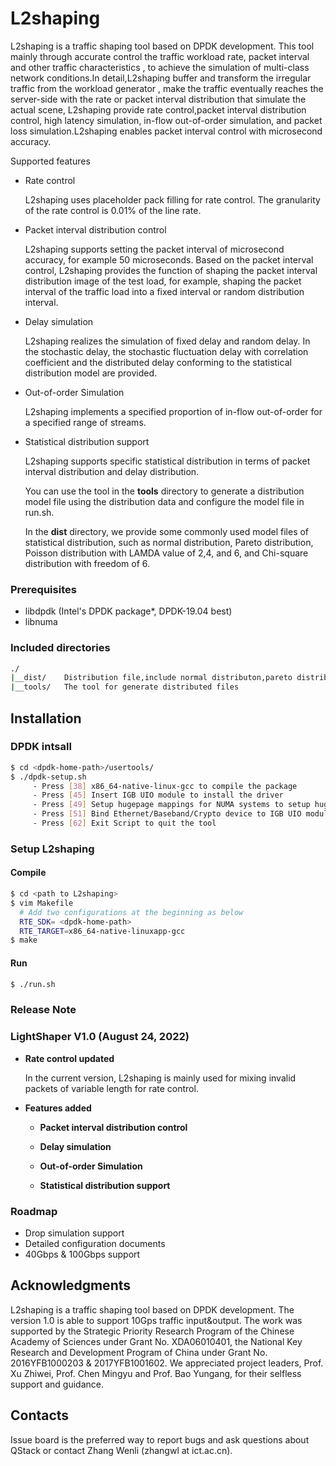 # L2shaping

L2shaping is a traffic shaping tool based on DPDK development. This tool mainly through accurate control the traffic workload rate, packet interval and other traffic characteristics , to achieve the simulation of multi-class network conditions.In detail,L2shaping buffer and transform the irregular traffic from the workload generator , make the traffic eventually reaches the server-side with the rate or packet interval distribution that simulate the actual scene, L2shaping provide rate control,packet interval distribution control, high latency simulation, in-flow out-of-order simulation, and packet loss simulation.L2shaping enables packet interval control with microsecond accuracy. 

Supported features
 - Rate control

    L2shaping uses placeholder pack filling for rate control. The granularity of the rate control is 0.01% of the line rate. 

 - Packet interval distribution control

    L2shaping supports setting the packet interval of microsecond accuracy, for example 50 microseconds. Based on the packet interval control, L2shaping provides the function of shaping the packet interval distribution image of the test load, for example, shaping the packet interval of the traffic load into a fixed interval or random distribution interval.

 - Delay simulation

    L2shaping realizes the simulation of fixed delay and random delay. In the stochastic delay, the stochastic fluctuation delay with correlation coefficient and the distributed delay conforming to the statistical distribution model are provided.

 - Out-of-order Simulation

    L2shaping implements a specified proportion of in-flow out-of-order for a specified range of streams.

 - Statistical distribution support

    L2shaping supports specific statistical distribution in terms of packet interval distribution and delay distribution.

    You can use the tool in the **tools** directory to generate a distribution model file using the distribution data and configure the model file in run.sh.

    In the **dist** directory, we provide some commonly used model files of statistical distribution, such as normal distribution, Pareto distribution, Poisson distribution with LAMDA value of 2,4, and 6, and Chi-square distribution with freedom of 6.


### Prerequisites
* libdpdk (Intel's DPDK package*, DPDK-19.04 best) 
* libnuma

### Included directories

```bash
./    
|__dist/	Distribution file,include normal distributon,pareto distribution,chi_square Distribution.etc
|__tools/   The tool for generate distributed files
```

## Installation

### DPDK intsall

```bash
$ cd <dpdk-home-path>/usertools/
$ ./dpdk-setup.sh
     - Press [38] x86_64-native-linux-gcc to compile the package
     - Press [45] Insert IGB UIO module to install the driver
     - Press [49] Setup hugepage mappings for NUMA systems to setup hugepages(20GB for each node best)
     - Press [51] Bind Ethernet/Baseband/Crypto device to IGB UIO module
     - Press [62] Exit Script to quit the tool
```

### Setup L2shaping

#### Compile
```bash
$ cd <path to L2shaping>
$ vim Makefile
  # Add two configurations at the beginning as below
  RTE_SDK= <dpdk-home-path>
  RTE_TARGET=x86_64-native-linuxapp-gcc
$ make
```

#### Run
```bash
$ ./run.sh 
```
### Release Note
###  LightShaper V1.0 (August 24, 2022)
* **Rate control updated**

   In the current version, L2shaping is mainly used for mixing invalid packets of variable length for rate control.

* **Features added**

   * **Packet interval distribution control** 

   * **Delay simulation** 

   * **Out-of-order Simulation**  

   * **Statistical distribution support**


### Roadmap

+ Drop simulation support
+ Detailed configuration documents
+ 40Gbps & 100Gbps support

## Acknowledgments

L2shaping is a traffic shaping tool based on DPDK development. The version 1.0 is able to support 10Gps traffic input&output. The work was supported by the Strategic Priority Research Program of the Chinese Academy of Sciences under Grant No. XDA06010401, the National Key Research and Development Program of China under Grant No. 2016YFB1000203 & 2017YFB1001602. We appreciated project leaders, Prof. Xu Zhiwei, Prof. Chen Mingyu and Prof. Bao Yungang, for their selfless support and guidance.


## Contacts
Issue board is the preferred way to report bugs and ask questions about QStack or contact Zhang Wenli (zhangwl at ict.ac.cn).